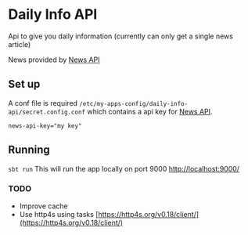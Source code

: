 # Daily Info API

Api to give you daily information (currently can only get a single news article)

News provided by [News API](https://newsapi.org/)

## Set up
A conf file is required `/etc/my-apps-config/daily-info-api/secret.config.conf` which contains a api key for [News API](https://newsapi.org/).

```
news-api-key="my key"
```

## Running
`sbt run`
This will run the app locally on port 9000
[http://localhost:9000/](http://localhost:9000/)

### TODO
* Improve cache
* Use http4s using tasks [https://http4s.org/v0.18/client/](https://http4s.org/v0.18/client/)
